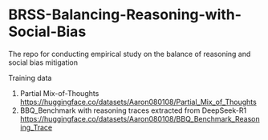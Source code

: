 # BRSS-Balancing-Reasoning-with-Social-Bias
The repo for conducting empirical study on the balance of reasoning and social bias mitigation

Training data
1. Partial Mix-of-Thoughts https://huggingface.co/datasets/Aaron080108/Partial_Mix_of_Thoughts
2. BBQ_Benchmark with reasoning traces extracted from DeepSeek-R1 https://huggingface.co/datasets/Aaron080108/BBQ_Benchmark_Reasoning_Trace
